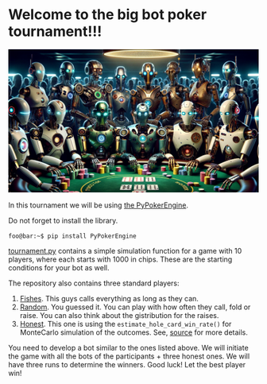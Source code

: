 # Welcome to the big bot poker tournament!!!

![](./robots.png)

In this tournament we will be using [the PyPokerEngine](https://ishikota.github.io/PyPokerEngine/). 

Do not forget to install the library.

```console
foo@bar:~$ pip install PyPokerEngine
```

[tournament.py](https://github.com/kr0niker/poker/blob/main/tournament.py) contains a simple simulation function for a game with 10 players, where each starts with 1000 in chips. These are the starting conditions for your bot as well. 

The repository also contains three standard players:
1. [Fishes](https://github.com/kr0niker/poker/blob/main/fishplayer.py). This guys calls everything as long as they can.
2. [Random](https://github.com/kr0niker/poker/blob/main/randomplayer.py). You guessed it. You can play with how often they call, fold or raise. You can also think about the gistribution for the raises.
3. [Honest](https://github.com/kr0niker/poker/blob/main/honestlayer.py). This one is using the <code>estimate_hole_card_win_rate()</code> for MonteCarlo simulation of the outcomes. See, [source](https://github.com/ishikota/PyPokerEngine/blob/master/pypokerengine/utils/card_utils.py) for more details.

You need to develop a bot similar to the ones listed above. We will initiate the game with all the bots of the participants + three honest ones. We will have three runs to determine the winners. Good luck! Let the best player win!



